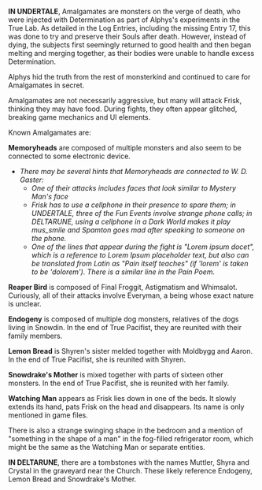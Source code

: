 **IN UNDERTALE**, Amalgamates are monsters on the verge of death, who were injected with Determination as part of <a onclick="loadFile('Alphys.md')">Alphys's</a> experiments in the <a onclick="loadFile('Hotland Lab.md')">True Lab</a>. As detailed in the Log Entries, including the missing <a onclick="loadFile('Entry 17.md')">Entry 17</a>, this was done to try and preserve their <a onclick="loadFile('Souls.md')">Souls</a> after death. However, instead of dying, the subjects first seemingly returned to good health and then began melting and merging together, as their bodies were unable to handle excess Determination.

Alphys hid the truth from the rest of monsterkind and continued to care for Amalgamates in secret.

Amalgamates are not necessarily aggressive, but many will attack <a onclick="loadFile('Frisk.md')">Frisk</a>, thinking they may have food. During fights, they often appear glitched, breaking game mechanics and UI elements.

Known Amalgamates are:

**Memoryheads** are composed of multiple monsters and also seem to be connected to some electronic device.
- *There may be several hints that Memoryheads are connected to W. D. Gaster:*
	- *One of their attacks includes faces that look similar to Mystery Man's face*
	- *<a onclick="loadFile('Frisk.md')">Frisk</a> has to use a cellphone in their presence to spare them; in UNDERTALE, three of the <a onclick="loadFile('Fun Events.md')">Fun Events</a> involve <a onclick="loadFile('Misplaced Calls.md')">strange phone calls</a>; in DELTARUNE, using a cellphone in a Dark World makes it play <a onclick="loadFile('mus_smile.md')">mus_smile</a> and Spamton goes mad after speaking to someone on the phone.*
	- *One of the lines that appear during the fight is "Lorem ipsum docet", which is a reference to Lorem Ipsum placeholder text, but also can be translated from Latin as "Pain itself teaches" (if 'lorem' is taken to be 'dolorem'). There is a similar line in the <a onclick="loadFile('Pain Poem.md')">Pain Poem</a>.*

**Reaper Bird** is composed of Final Froggit, Astigmatism and Whimsalot. Curiously, all of their attacks involve <a onclick="loadFile('Everyman.md')">Everyman</a>, a being whose exact nature is unclear.

**Endogeny** is composed of multiple dog monsters, relatives of the dogs living in Snowdin. In the end of True Pacifist, they are reunited with their family members.

**Lemon Bread** is Shyren's sister melded together with Moldbygg and Aaron. In the end of True Pacifist, she is reunited with Shyren.

**Snowdrake's Mother** is mixed together with parts of sixteen other monsters. In the end of True Pacifist, she is reunited with her family.

**Watching Man** appears as Frisk lies down in one of the beds. It slowly extends its hand, pats Frisk on the head and disappears. Its name is only mentioned in game files.

There is also a strange swinging shape in the bedroom and a mention of "something in the shape of a man" in the fog-filled refrigerator room, which might be the same as the Watching Man or separate entities.

**IN DELTARUNE**, there are a tombstones with the names Muttler, Shyra and Crystal in the graveyard near the <a onclick="loadFile('Church.md')">Church</a>. These likely reference Endogeny, Lemon Bread and Snowdrake's Mother.



